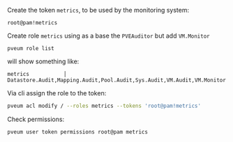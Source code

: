 Create the token `metrics`, to be used by the monitoring system:

```
root@pam!metrics
```

Create role `metrics` using as a base the `PVEAuditor` but add `VM.Monitor`

```
pveum role list
```

will show something like:

```
metrics           │ Datastore.Audit,Mapping.Audit,Pool.Audit,Sys.Audit,VM.Audit,VM.Monitor
```


Via cli assign the role to the token:

```bash
pveum acl modify / --roles metrics --tokens 'root@pam!metrics'
```

Check permissions:

```bash
pveum user token permissions root@pam metrics
```
